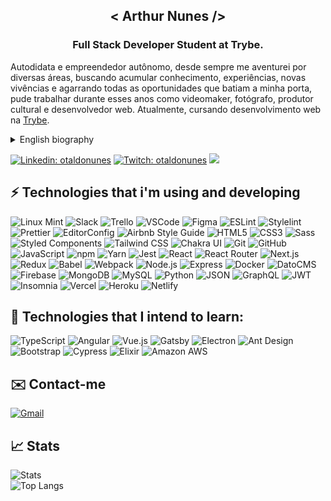 <h2 align="center">< Arthur Nunes /></h2>
<h3 align="center">Full Stack Developer Student at Trybe.</h3>

Autodidata e empreendedor autônomo, desde sempre me aventurei por diversas áreas, buscando acumular conhecimento, experiências, novas vivências e agarrando todas as oportunidades que batiam a minha porta, pude trabalhar durante esses anos como videomaker, fotógrafo, produtor cultural e desenvolvedor web. Atualmente, cursando desenvolvimento web na [Trybe](https://www.betrybe.com).<br/>

<details>
<summary>English biography</summary><br/>
  
  Self-taught and a freelance entrepreneur, I have always ventured into several areas, seeking to accumulate knowledge, experiences, new experiences and grabbing all the opportunities that knocked at my door. I could work during these years as a videomaker, photographer, cultural producer and web developer. Currently, I am studying web development at [Trybe](https://www.betrybe.com).

</details>

[![Linkedin: otaldonunes](https://img.shields.io/badge/-Linkedin-blue?style=flat-square&logo=Linkedin&logoColor=white&link=https://www.linkedin.com/in/otaldonunes)](https://www.linkedin.com/in/otaldonunes)
[![Twitch: otaldonunes](https://img.shields.io/badge/-Twitch-blueviolet?style=flat-square&logo=Twitch&logoColor=white&link=https://www.twitch.tv/otaldonunes)](https://www.twitch.tv/otaldonunes)
![](https://komarev.com/ghpvc/?username=otaldonunes&color=blueviolet&style=flat-square)<br/>

## ⚡ Technologies that i'm using and developing

![Linux Mint](https://img.shields.io/badge/-Linux&nbsp;Mint-87CF3E?style=flat-square&logo=linux-mint&logoColor=black)
![Slack](https://img.shields.io/badge/-Slack-4A154B?style=flat-square&logo=slack&logoColor=white)
![Trello](https://img.shields.io/badge/-Trello-0052CC?style=flat-square&logo=trello&logoColor=white)
![VSCode](https://img.shields.io/badge/-VSCode-007ACC?style=flat-square&logo=visual-studio-code&logoColor=white)
![Figma](https://img.shields.io/badge/-Figma-F24E1E?style=flat-square&logo=figma&logoColor=white)
![ESLint](https://img.shields.io/badge/-ESLint-4B32C3?style=flat-square&logo=eslint&logoColor=white)
![Stylelint](https://img.shields.io/badge/-Stylelint-263238?style=flat-square&logo=stylelint&logoColor=white)
![Prettier](https://img.shields.io/badge/-Prettier-F7B93E?style=flat-square&logo=prettier&logoColor=black)
![EditorConfig](https://img.shields.io/badge/-EditorConfig-FEFEFE?style=flat-square&logo=editorconfig&logoColor=black)
![Airbnb Style Guide](https://img.shields.io/badge/-Airbnb&nbsp;Style&nbsp;Guide-FF5A5F?style=flat-square&logo=airbnb&logoColor=white)
![HTML5](https://img.shields.io/badge/-HTML5-E34F26?style=flat-square&logo=html5&logoColor=white)
![CSS3](https://img.shields.io/badge/-CSS3-1572B6?style=flat-square&logo=css3&logoColor=white)
![Sass](https://img.shields.io/badge/-Sass-CC6699?style=flat-square&logo=sass&logoColor=white)
![Styled Components](https://img.shields.io/badge/-Styled&nbsp;Components-DB7093?style=flat-square&logo=styled-components&logoColor=white)
![Tailwind CSS](https://img.shields.io/badge/-Tailwind&nbsp;CSS-38B2AC?style=flat-square&logo=tailwind-css&logoColor=white)
![Chakra UI](https://img.shields.io/badge/-Chakra&nbsp;UI-319795?style=flat-square&logo=chakra-ui&logoColor=white)
![Git](https://img.shields.io/badge/-Git-F05032?style=flat-square&logo=git&logoColor=white)
![GitHub](https://img.shields.io/badge/-GitHub-181717?style=flat-square&logo=github&logoColor=white)
![JavaScript](https://img.shields.io/badge/-JavaScript-F7DF1E?style=flat-square&logo=javascript&logoColor=black)
![npm](https://img.shields.io/badge/-npm-CB3837?style=flat-square&logo=npm&logoColor=white)
![Yarn](https://img.shields.io/badge/-Yarn-2C8EBB?style=flat-square&logo=yarn&logoColor=white)
![Jest](https://img.shields.io/badge/-Jest-C21325?logo=jest&logoColor=white&style=flat-square)
![React](https://img.shields.io/badge/-React-61DAFB?logo=react&style=flat-square&logoColor=black)
![React Router](https://img.shields.io/badge/-React&nbsp;Router-CA4245?logo=react-router&style=flat-square&logoColor=white)
![Next.js](https://img.shields.io/badge/-Next.js-000000?style=flat-square&logo=Node.js&logoColor=white)
![Redux](https://img.shields.io/badge/-Redux-764ABC?logo=redux&logoColor=white&style=flat-square)
![Babel](https://img.shields.io/badge/-Babel-F9DC3E?logo=babel&logoColor=black&style=flat-square)
![Webpack](https://img.shields.io/badge/-Webpack-8DD6F9?logo=webpack&logoColor=black&style=flat-square)
![Node.js](https://img.shields.io/badge/-Node.js-339933?logo=Node.js&logoColor=white&style=flat-square)
![Express](https://img.shields.io/badge/-Express-000000?logo=express&logoColor=white&style=flat-square)
![Docker](https://img.shields.io/badge/-Docker-2496ED?logo=docker&logoColor=white&style=flat-square)
![DatoCMS](https://img.shields.io/badge/-DatoCMS-FF7751?style=flat-square&logo=datocms&logoColor=white)
![Firebase](https://img.shields.io/badge/-Firebase-FFCA28?style=flat-square&logo=firebase&logoColor=black)
![MongoDB](https://img.shields.io/badge/-MongoDB-47A248?logo=mongodb&logoColor=white&style=flat-square)
![MySQL](https://img.shields.io/badge/-MySql-4479A1?style=flat-square&logo=mysql&logoColor=white)
![Python](https://img.shields.io/badge/-Python-3776AB?logo=python&logoColor=white&style=flat-square)
![JSON](https://img.shields.io/badge/-JSON-000000?style=flat-square&logo=json&logoColor=white)
![GraphQL](https://img.shields.io/badge/-GraphQL-E10098?style=flat-square&logo=graphQL&logoColor=white)
![JWT](https://img.shields.io/badge/-JWT-000000?style=flat-square&logo=json-web-tokens&logoColor=white)
![Insomnia](https://img.shields.io/badge/-Insomnia-5849BE?style=flat-square&logo=insomnia&logoColor=white)
![Vercel](https://img.shields.io/badge/-Vercel-000000?style=flat-square&logo=vercel&logoColor=white)
![Heroku](https://img.shields.io/badge/-Heroku-430098?style=flat-square&logo=heroku&logoColor=white)
![Netlify](https://img.shields.io/badge/-Netlify-00C7B7?style=flat-square&logo=netlify&logoColor=white)<br/>

## 📖 Technologies that I intend to learn:

![TypeScript](https://img.shields.io/badge/-TypeScript-3178C6?style=flat-square&logo=typeScript&logoColor=white)
![Angular](https://img.shields.io/badge/-Angular-DD0031?style=flat-square&logo=angular&logoColor=white)
![Vue.js](https://img.shields.io/badge/-Vue.js-4FC08D?style=flat-square&logo=vue.js&logoColor=white)
![Gatsby](https://img.shields.io/badge/-Gatsby-663399?style=flat-square&logo=gatsby&logoColor=white)
![Electron](https://img.shields.io/badge/-Electron-47848F?style=flat-square&logo=electron&logoColor=white)
![Ant Design](https://img.shields.io/badge/-Ant&nbsp;Design-0170FE?style=flat-square&logo=ant-design&logoColor=white)
![Bootstrap](https://img.shields.io/badge/-Bootstrap-7952B3?style=flat-square&logo=bootstrap&logoColor=white)
![Cypress](https://img.shields.io/badge/-Cypress-17202C?style=flat-square&logo=cypress&logoColor=white)
![Elixir](https://img.shields.io/badge/-Elixir-4B275F?style=flat-square&logo=elixir&logoColor=white)
![Amazon AWS](https://img.shields.io/badge/-Amazon&nbsp;AWS-232F3E?style=flat-square&logo=amazon-aws&logoColor=white)<br/>

## ✉️ Contact-me

[![Gmail](https://img.shields.io/badge/Gmail-D14836?style=flat-square&logo=gmail&logoColor=white&link=mailto:coletivosuburbano@gmail.com)](mailto:coletivosuburbano@gmail.com)<br/> 

## 📈 Stats

![Stats](https://github-readme-stats.vercel.app/api?username=otaldonunes&count_private=true&show_icons=true&theme=radical&hide_border=true)<br/>
![Top Langs](https://github-readme-stats.vercel.app/api/top-langs/?username=otaldonunes&layout=compact&theme=radical&hide_border=true&langs_count=6&count_private=true)

